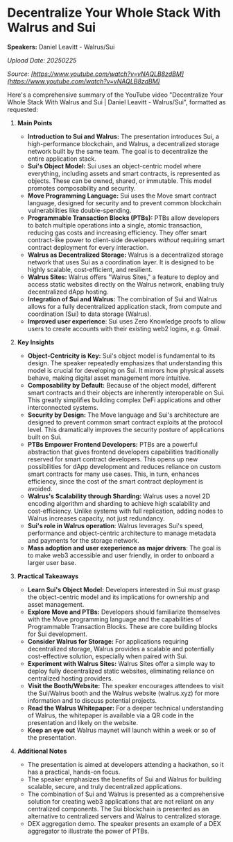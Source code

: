 # Decentralize Your Whole Stack With Walrus and Sui

**Speakers:** Daniel Leavitt - Walrus/Sui


*Upload Date: 20250225*

*Source: [https://www.youtube.com/watch?v=vNAQLB8zdBM](https://www.youtube.com/watch?v=vNAQLB8zdBM)*

Here's a comprehensive summary of the YouTube video "Decentralize Your Whole Stack With Walrus and Sui | Daniel Leavitt - Walrus/Sui", formatted as requested:

1.  **Main Points**

    *   **Introduction to Sui and Walrus:** The presentation introduces Sui, a high-performance blockchain, and Walrus, a decentralized storage network built by the same team.  The goal is to decentralize the entire application stack.
    *   **Sui's Object Model:** Sui uses an object-centric model where everything, including assets and smart contracts, is represented as objects. These can be owned, shared, or immutable.  This model promotes composability and security.
    *   **Move Programming Language:** Sui uses the Move smart contract language, designed for security and to prevent common blockchain vulnerabilities like double-spending.
    *   **Programmable Transaction Blocks (PTBs):** PTBs allow developers to batch multiple operations into a single, atomic transaction, reducing gas costs and increasing efficiency.  They offer smart contract-like power to client-side developers *without* requiring smart contract deployment for every interaction.
    *   **Walrus as Decentralized Storage:** Walrus is a decentralized storage network that uses Sui as a coordination layer.  It is designed to be highly scalable, cost-efficient, and resilient.
    *   **Walrus Sites:** Walrus offers "Walrus Sites," a feature to deploy and access static websites directly on the Walrus network, enabling truly decentralized dApp hosting.
    *   **Integration of Sui and Walrus:** The combination of Sui and Walrus allows for a fully decentralized application stack, from compute and coordination (Sui) to data storage (Walrus).
    *	**Improved user experience**: Sui uses Zero Knowledge proofs to allow users to create accounts with their existing web2 logins, e.g. Gmail.

2.  **Key Insights**

    *   **Object-Centricity is Key:** Sui's object model is fundamental to its design. The speaker repeatedly emphasizes that understanding this model is crucial for developing on Sui.  It mirrors how physical assets behave, making digital asset management more intuitive.
    *   **Composability by Default:** Because of the object model, different smart contracts and their objects are inherently interoperable on Sui.  This greatly simplifies building complex DeFi applications and other interconnected systems.
    *   **Security by Design:** The Move language and Sui's architecture are designed to prevent common smart contract exploits at the protocol level.  This dramatically improves the security posture of applications built on Sui.
    *   **PTBs Empower Frontend Developers:** PTBs are a powerful abstraction that gives frontend developers capabilities traditionally reserved for smart contract developers.  This opens up new possibilities for dApp development and reduces reliance on custom smart contracts for many use cases.  This, in turn, enhances efficiency, since the cost of the smart contract deployment is avoided.
    *   **Walrus's Scalability through Sharding:** Walrus uses a novel 2D encoding algorithm and sharding to achieve high scalability and cost-efficiency.  Unlike systems with full replication, adding nodes to Walrus increases capacity, not just redundancy.
    *   **Sui's role in Walrus operation**: Walrus leverages Sui's speed, performance and object-centric architecture to manage metadata and payments for the storage network.
    *	**Mass adoption and user exeperience as major drivers**: The goal is to make web3 accessible and user friendly, in order to onboard a larger user base.

3.  **Practical Takeaways**

    *   **Learn Sui's Object Model:** Developers interested in Sui *must* grasp the object-centric model and its implications for ownership and asset management.
    *   **Explore Move and PTBs:** Developers should familiarize themselves with the Move programming language and the capabilities of Programmable Transaction Blocks.  These are core building blocks for Sui development.
    *   **Consider Walrus for Storage:** For applications requiring decentralized storage, Walrus provides a scalable and potentially cost-effective solution, especially when paired with Sui.
    *   **Experiment with Walrus Sites:** Walrus Sites offer a simple way to deploy fully decentralized static websites, eliminating reliance on centralized hosting providers.
    *   **Visit the Booth/Website:**  The speaker encourages attendees to visit the Sui/Walrus booth and the Walrus website (walrus.xyz) for more information and to discuss potential projects.
    *   **Read the Walrus Whitepaper:** For a deeper technical understanding of Walrus, the whitepaper is available via a QR code in the presentation and likely on the website.
    * **Keep an eye out** Walrus maynet will launch within a week or so of the presentation.

4.  **Additional Notes**

    *   The presentation is aimed at developers attending a hackathon, so it has a practical, hands-on focus.
    *   The speaker emphasizes the benefits of Sui and Walrus for building scalable, secure, and truly decentralized applications.
    *   The combination of Sui and Walrus is presented as a comprehensive solution for creating web3 applications that are not reliant on any centralized components. The Sui blockchain is presented as an alternative to centralized servers and Walrus to centralized storage.
    * DEX aggregation demo. The speaker presents an example of a DEX aggregator to illustrate the power of PTBs.